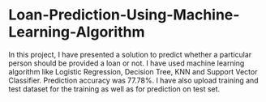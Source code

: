 # Loan-Prediction-Using-Machine-Learning-Algorithm
In this project, I have presented a solution to predict whether a particular person should be provided a loan or not. I have used machine learning algorithm like Logistic Regression, Decision Tree, KNN and Support Vector Classifier. Prediction accuracy was 77.78%. I have also upload training and test dataset for the training as well as for prediction on test set.
